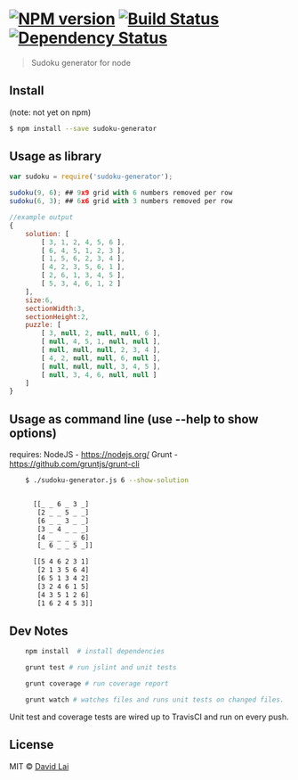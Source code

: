 #  [![NPM version][npm-image]][npm-url] [![Build Status][travis-image]][travis-url] [![Dependency Status][daviddm-image]][daviddm-url]

> Sudoku generator for node


## Install
(note: not yet on npm)
```sh
$ npm install --save sudoku-generator
```


## Usage as library
```js
var sudoku = require('sudoku-generator');

sudoku(9, 6); ## 9x9 grid with 6 numbers removed per row
sudoku(6, 3); ## 6x6 grid with 3 numbers removed per row

//example output
{
    solution: [
        [ 3, 1, 2, 4, 5, 6 ],
        [ 6, 4, 5, 1, 2, 3 ],
        [ 1, 5, 6, 2, 3, 4 ],
        [ 4, 2, 3, 5, 6, 1 ],
        [ 2, 6, 1, 3, 4, 5 ],
        [ 5, 3, 4, 6, 1, 2 ]
    ],
    size:6,
    sectionWidth:3,
    sectionHeight:2,
    puzzle: [
        [ 3, null, 2, null, null, 6 ],
        [ null, 4, 5, 1, null, null ],
        [ null, null, null, 2, 3, 4 ],
        [ 4, 2, null, null, 6, null ],
        [ null, null, null, 3, 4, 5 ],
        [ null, 3, 4, 6, null, null ]
    ]
}
```
## Usage as command line (use --help to show options)

requires:
    NodeJS - https://nodejs.org/
    Grunt - https://github.com/gruntjs/grunt-cli

```sh
    $ ./sudoku-generator.js 6 --show-solution


      [[_ _ 6 _ 3 _]
       [2 _ _ 5 _ _]
       [6 _ _ 3 _ _]
       [3 _ 4 _ _ _]
       [4 _ _ _ _ 6]
       [_ 6 _ _ 5 _]]

      [[5 4 6 2 3 1]
       [2 1 3 5 6 4]
       [6 5 1 3 4 2]
       [3 2 4 6 1 5]
       [4 3 5 1 2 6]
       [1 6 2 4 5 3]]
```

## Dev Notes
```sh
    npm install  # install dependencies

    grunt test # run jslint and unit tests

    grunt coverage # run coverage report

    grunt watch # watches files and runs unit tests on changed files.
```

Unit test and coverage tests are wired up to TravisCI and run on every push.


## License

MIT © [David Lai](http://github.com/dlai0001)


[npm-image]: https://badge.fury.io/js/sudoku-generator.svg
[npm-url]: https://npmjs.org/package/sudoku-generator
[travis-image]: https://travis-ci.org/dlai0001/sudoku-generator.svg?branch=master
[travis-url]: https://travis-ci.org/dlai0001/sudoku-generator
[daviddm-image]: https://david-dm.org/dlai0001/sudoku-generator.svg?theme=shields.io
[daviddm-url]: https://david-dm.org/dlai0001/sudoku-generator
